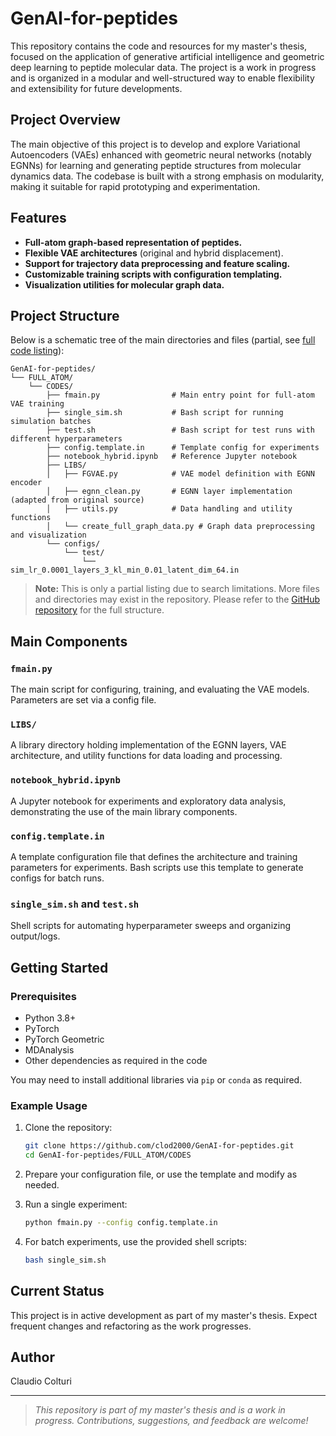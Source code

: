 # GenAI-for-peptides

This repository contains the code and resources for my master's thesis, focused on the application of generative artificial intelligence and geometric deep learning to peptide molecular data. The project is a work in progress and is organized in a modular and well-structured way to enable flexibility and extensibility for future developments.

## Project Overview

The main objective of this project is to develop and explore Variational Autoencoders (VAEs) enhanced with geometric neural networks (notably EGNNs) for learning and generating peptide structures from molecular dynamics data. The codebase is built with a strong emphasis on modularity, making it suitable for rapid prototyping and experimentation.

## Features

- **Full-atom graph-based representation of peptides.**
- **Flexible VAE architectures** (original and hybrid displacement).
- **Support for trajectory data preprocessing and feature scaling.**
- **Customizable training scripts with configuration templating.**
- **Visualization utilities for molecular graph data.**

## Project Structure

Below is a schematic tree of the main directories and files (partial, see [full code listing](https://github.com/clod2000/GenAI-for-peptides)):

```
GenAI-for-peptides/
└── FULL_ATOM/
    └── CODES/
        ├── fmain.py                # Main entry point for full-atom VAE training
        ├── single_sim.sh           # Bash script for running simulation batches
        ├── test.sh                 # Bash script for test runs with different hyperparameters
        ├── config.template.in      # Template config for experiments
        ├── notebook_hybrid.ipynb   # Reference Jupyter notebook
        ├── LIBS/
        │   ├── FGVAE.py            # VAE model definition with EGNN encoder
        │   ├── egnn_clean.py       # EGNN layer implementation (adapted from original source)
        │   ├── utils.py            # Data handling and utility functions
        │   └── create_full_graph_data.py # Graph data preprocessing and visualization
        └── configs/
            └── test/
                └── sim_lr_0.0001_layers_3_kl_min_0.01_latent_dim_64.in
```

> **Note:** This is only a partial listing due to search limitations. More files and directories may exist in the repository. Please refer to the [GitHub repository](https://github.com/clod2000/GenAI-for-peptides) for the full structure.

## Main Components

### `fmain.py`
The main script for configuring, training, and evaluating the VAE models. Parameters are set via a config file.

### `LIBS/`
A library directory holding implementation of the EGNN layers, VAE architecture, and utility functions for data loading and processing.

### `notebook_hybrid.ipynb`
A Jupyter notebook for experiments and exploratory data analysis, demonstrating the use of the main library components.

### `config.template.in`
A template configuration file that defines the architecture and training parameters for experiments. Bash scripts use this template to generate configs for batch runs.

### `single_sim.sh` and `test.sh`
Shell scripts for automating hyperparameter sweeps and organizing output/logs.

## Getting Started

### Prerequisites

- Python 3.8+
- PyTorch
- PyTorch Geometric
- MDAnalysis
- Other dependencies as required in the code

You may need to install additional libraries via `pip` or `conda` as required.

### Example Usage

1. Clone the repository:
    ```sh
    git clone https://github.com/clod2000/GenAI-for-peptides.git
    cd GenAI-for-peptides/FULL_ATOM/CODES
    ```

2. Prepare your configuration file, or use the template and modify as needed.

3. Run a single experiment:
    ```sh
    python fmain.py --config config.template.in
    ```

4. For batch experiments, use the provided shell scripts:
    ```sh
    bash single_sim.sh
    ```

## Current Status

This project is in active development as part of my master's thesis. Expect frequent changes and refactoring as the work progresses.

## Author

Claudio Colturi

---

> _This repository is part of my master's thesis and is a work in progress. Contributions, suggestions, and feedback are welcome!_
